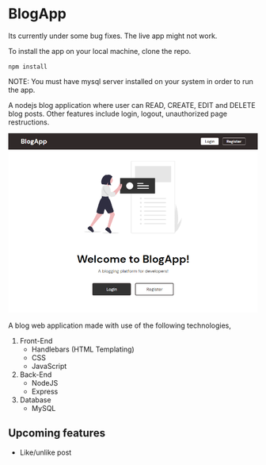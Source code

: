 # BlogApp

Its currently under some bug fixes. The live app might not work.

To install the app on your local machine, clone the repo.

```
npm install
```

NOTE: You must have mysql server installed on your system in order to run the app.

A nodejs blog application where user can READ, CREATE, EDIT and DELETE blog posts. Other features include login, logout, unauthorized page restructions.

![enter image description here](https://raw.githubusercontent.com/DineshRout779/BlogApp/main/public/imgs/preview.png)

<!-- To view live [click](https://agile-eyrie-30726.herokuapp.com/) . -->

<!-- ## Sample Credential:

Use these credentials to use the application.

- email: sample@gmail.com
- password: sam234

## Technologies Used -->

A blog web application made with use of the following technologies,

1. Front-End
   - Handlebars (HTML Templating)
   - CSS
   - JavaScript
2. Back-End
   - NodeJS
   - Express
3. Database
   - MySQL

## Upcoming features

- Like/unlike post
